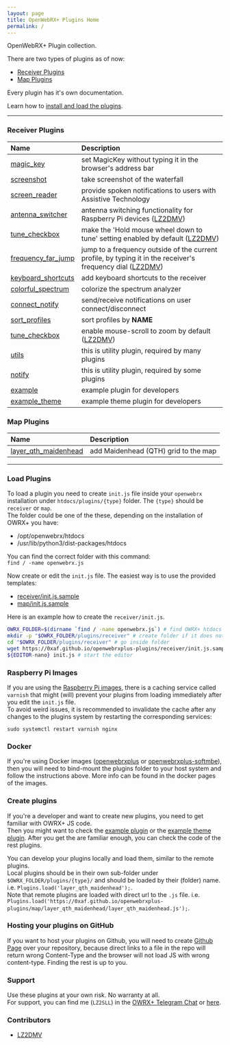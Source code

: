 ```yaml
---
layout: page
title: OpenWebRX+ Plugins Home
permalink: /
---
```


OpenWebRX+ Plugin collection.  

There are two types of plugins as of now:

* [Receiver Plugins](#receiver-plugins)
* [Map Plugins](#map-plugins)

Every plugin has it's own documentation.  

Learn how to [install and load the plugins](#load-plugins).

---

### Receiver Plugins

| Name | Description |
| :------ | :---------- |
|[magic_key](receiver/magic_key)|set MagicKey without typing it in the browser's address bar|
|[screenshot](receiver/screenshot)|take screenshot of the waterfall|
|[screen_reader](receiver/screen_reader)|provide spoken notifications to users with Assistive Technology|
|[antenna_switcher](receiver/antenna_switcher)|antenna switching functionality for Raspberry Pi devices ([LZ2DMV](#contributors))|
|[tune_checkbox](receiver/tune_checkbox)|make the 'Hold mouse wheel down to tune' setting enabled by default ([LZ2DMV](#contributors))|
|[frequency_far_jump](receiver/frequency_far_jump)|jump to a frequency outside of the current profile, by typing it in the receiver's frequency dial ([LZ2DMV](#contributors))|
|[keyboard_shortcuts](receiver/keyboard_shortcuts)|add keyboard shortcuts to the receiver|
|[colorful_spectrum](receiver/colorful_spectrum)|colorize the spectrum analyzer|
|[connect_notify](receiver/connect_notify)|send/receive notifications on user connect/disconnect|
|[sort_profiles](receiver/sort_profiles)|sort profiles by __NAME__|
|[tune_checkbox](receiver/tune_checkbox)|enable mouse-scroll to zoom by default ([LZ2DMV](#contributors))|
|[utils](receiver/utils)|this is utility plugin, required by many plugins|
|[notify](receiver/notify)|this is utility plugin, required by some plugins|
|[example](receiver/example)|example plugin for developers|
|[example_theme](receiver/example_theme)|example theme plugin for developers|

### Map Plugins

| Name | Description |
| :------ | :---------- |
|[layer_qth_maidenhead](map/layer_qth_maidenhead)|add Maidenhead (QTH) grid to the map|

---

### Load Plugins

To load a plugin you need to create `init.js` file inside your `openwebrx` installation under `htdocs/plugins/{type}` folder. The `{type}` should be `receiver` or `map`.  
The folder could be one of the these, depending on the installation of OWRX+ you have:

* /opt/openwebrx/htdocs
* /usr/lib/python3/dist-packages/htdocs

You can find the correct folder with this command:  
`find / -name openwebrx.js`

Now create or edit the `init.js` file. The easiest way is to use the provided templates:

* [receiver/init.js.sample](receiver/init.js.sample)
* [map/init.js.sample](map/init.js.sample)

Here is an example how to create the `receiver/init.js`.  

```bash
OWRX_FOLDER=$(dirname `find / -name openwebrx.js`) # find OWRX+ htdocs folder
mkdir -p "$OWRX_FOLDER/plugins/receiver" # create folder if it does not exist
cd "$OWRX_FOLDER/plugins/receiver" # go inside folder
wget https://0xaf.github.io/openwebrxplus-plugins/receiver/init.js.sample -O init.js # download template
${EDITOR-nano} init.js # start the editor
```

### Raspberry Pi Images

If you are using the [Raspberry Pi images](https://github.com/luarvique/openwebrx/releases), there is a caching service called `varnish` that might (will) prevent your plugins from loading immediately after you edit the `init.js` file.  
To avoid weird issues, it is recommended to invalidate the cache after any changes to the plugins system by restarting the corresponding services:

`sudo systemctl restart varnish nginx`

### Docker

If you're using Docker images ([openwebrxplus](https://hub.docker.com/r/slechev/openwebrxplus) or [openwebrxplus-softmbe](https://hub.docker.com/r/slechev/openwebrxplus-softmbe)), then you will need to bind-mount the plugins folder to your host system and follow the instructions above. More info can be found in the docker pages of the images.

### Create plugins

If you're a developer and want to create new plugins, you need to get familiar with OWRX+ JS code.  
Then you might want to check the [example plugin](receiver/example) or the [example theme plugin](receiver/example_theme).
After you get the are familiar enough, you can check the code of the rest plugins.

You can develop your plugins locally and load them, similar to the remote plugins.  
Local plugins should be in their own sub-folder under `$OWRX_FOLDER/plugins/{type}/` and should be loaded by their (folder) name. i.e. `Plugins.load('layer_qth_maidenhead');`.  
Note that remote plugins are loaded with direct url to the `.js` file. i.e. `Plugins.load('https://0xaf.github.io/openwebrxplus-plugins/map/layer_qth_maidenhead/layer_qth_maidenhead.js');`.  

### Hosting your plugins on GitHub

If you want to host your plugins on Github, you will need to create [Github Page](https://docs.github.com/en/pages/getting-started-with-github-pages/configuring-a-publishing-source-for-your-github-pages-site) over your repository, because direct links to a file in the repo will return wrong Content-Type and the browser will not load JS with wrong content-type. Finding the rest is up to you.

### Support

Use these plugins at your own risk. No warranty at all.  
For support, you can find me (`LZ2SLL`) in the [OWRX+ Telegram Chat](https://t.me/openwebrx_chat) or [here](https://0xAF.org/about/).

### Contributors

* [LZ2DMV](https://github.com/LZ2DMV)